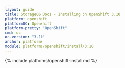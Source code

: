 ```yaml
---
layout: guide
title: StorageOS Docs - Installing on OpenShift 3.10
platform: openshift
platformUC: Openshift
platform-pretty: "OpenShift"
cmd: oc
oc-version: "3.10"
anchor: platforms
module: platforms/openshift/install/3.10
---
```


{% include platforms/openshift-install.md %}
